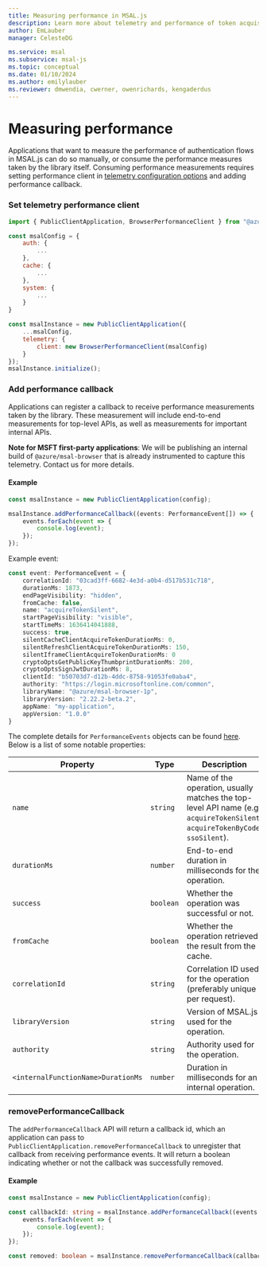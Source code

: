 ```yaml
---
title: Measuring performance in MSAL.js 
description: Learn more about telemetry and performance of token acquisition in MSAL.js
author: EmLauber
manager: CelesteDG

ms.service: msal
ms.subservice: msal-js
ms.topic: conceptual
ms.date: 01/10/2024
ms.author: emilylauber
ms.reviewer: dmwendia, cwerner, owenrichards, kengaderdus
---
```


# Measuring performance

Applications that want to measure the performance of authentication flows in MSAL.js can do so manually, or consume the performance measures taken by the library itself.
Consuming performance measurements requires setting performance client in [telemetry configuration options](./configuration.md#telemetry-config-options) and adding performance callback.

### Set telemetry performance client

```javascript
import { PublicClientApplication, BrowserPerformanceClient } from "@azure/msal-browser";

const msalConfig = {
    auth: {
        ...
    },
    cache: {
        ...
    },
    system: {
        ...
    }
}

const msalInstance = new PublicClientApplication({
    ...msalConfig,
    telemetry: {
        client: new BrowserPerformanceClient(msalConfig)
    }
});
msalInstance.initialize();
```

### Add performance callback

Applications can register a callback to receive performance measurements taken by the library. These measurement will include end-to-end measurements for top-level APIs, as well as measurements for important internal APIs.

**Note for MSFT first-party applications**: We will be publishing an internal build of `@azure/msal-browser` that is already instrumented to capture this telemetry. Contact us for more details.

#### Example

```typescript
const msalInstance = new PublicClientApplication(config);

msalInstance.addPerformanceCallback((events: PerformanceEvent[]) => {
    events.forEach(event => {
        console.log(event);
    });
});
```

Example event:

```typescript
const event: PerformanceEvent = {
    correlationId: "03cad3ff-6682-4e3d-a0b4-d517b531c718",
	durationMs: 1873,
	endPageVisibility: "hidden",
	fromCache: false,
	name: "acquireTokenSilent",
	startPageVisibility: "visible",
	startTimeMs: 1636414041888,
	success: true,
    silentCacheClientAcquireTokenDurationMs: 0,
    silentRefreshClientAcquireTokenDurationMs: 150,
    silentIframeClientAcquireTokenDurationMs: 0
    cryptoOptsGetPublicKeyThumbprintDurationMs: 200,
    cryptoOptsSignJwtDurationMs: 8,
    clientId: "b50703d7-d12b-4ddc-8758-91053fe0aba4",
    authority: "https://login.microsoftonline.com/common",
    libraryName: "@azure/msal-browser-1p",
    libraryVersion: "2.22.2-beta.2",
    appName: "my-application",
    appVersion: "1.0.0"
}
```

The complete details for `PerformanceEvents` objects can be found [here](https://github.com/AzureAD/microsoft-authentication-library-for-js/blob/dev/lib/msal-common/src/telemetry/performance/PerformanceClient.ts). Below is a list of some notable properties:

| **Property**                       | Type      | Description                                                            |
| ---------------------------------- | --------- | ---------------------------------------------------------------------- |
| `name`                             | `string`  | Name of the operation, usually matches the top-level API name (e.g. `acquireTokenSilent`, `acquireTokenByCode`, `ssoSilent`). |
| `durationMs`                       | `number`  | End-to-end duration in milliseconds for the operation.                 |
| `success`                          | `boolean` | Whether the operation was successful or not.                           |
| `fromCache`                        | `boolean` | Whether the operation retrieved the result from the cache.             |
| `correlationId`                    | `string`  | Correlation ID used for the operation (preferably unique per request). |
| `libraryVersion`                   | `string`  | Version of MSAL.js used for the operation.                             |
| `authority`                        | `string`  | Authority used for the operation.                                      |
| `<internalFunctionName>DurationMs` | `number`  | Duration in milliseconds for an internal operation.                    |

### removePerformanceCallback

The `addPerformanceCallback` API will return a callback id, which an application can pass to `PublicClientApplication.removePerformanceCallback` to unregister that callback from receiving performance events. It will return a boolean indicating whether or not the callback was successfully removed.

#### Example

```typescript
const msalInstance = new PublicClientApplication(config);

const callbackId: string = msalInstance.addPerformanceCallback((events: PerformanceEvent[]) => {
    events.forEach(event => {
        console.log(event);
    });
});

const removed: boolean = msalInstance.removePerformanceCallback(callbackId);
```
